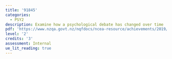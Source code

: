 ```yaml
---
title: '91845'
categories:
  - PSY2
description: Examine how a psychological debate has changed over time
pdf: 'https://www.nzqa.govt.nz/nqfdocs/ncea-resource/achievements/2019/as91845.pdf'
level: '2'
credits: '3'
assessment: Internal
ue_lit_reading: true
---
```


